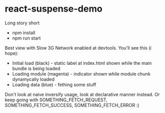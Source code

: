 # react-suspense-demo

Long story short
- npm install
- npm run start

Best view with Slow 3G Network enabled at devtools. You'll see this (i hope):

- Initial load (black) - static label at index.html shown while the main bundle is being loaded
- Loading module (magenta) - indicator shown while module chunk dynamycally loaded
- Loading data (blue) - fething some stuff

Don't look at naive inversify usage, look at declarative manner instead.
Or keep going with SOMETHING_FETCH_REQUEST, SOMETHING_FETCH_SUCCESS, SOMETHING_FETCH_ERROR :)

